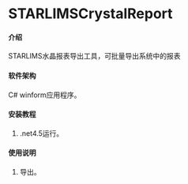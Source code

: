 # STARLIMSCrystalReport

#### 介绍
STARLIMS水晶报表导出工具，可批量导出系统中的报表

#### 软件架构
C# winform应用程序。


#### 安装教程

1.  .net4.5运行。

#### 使用说明

1.  导出。

